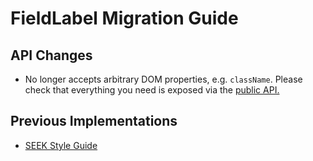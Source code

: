 # FieldLabel Migration Guide

## API Changes

- No longer accepts arbitrary DOM properties, e.g. `className`. Please check that everything you need is exposed via the [public API.](https://seek-oss.github.io/braid-design-system/components/FieldLabel)

## Previous Implementations

- [SEEK Style Guide](https://seek-oss.github.io/seek-style-guide/field-label)
